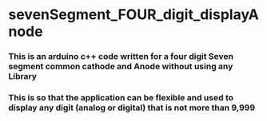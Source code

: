 # sevenSegment_FOUR_digit_displayAnode
### This is an arduino c++ code written for a four digit Seven segment common cathode and Anode without using any Library
### This is so that the application can be flexible and used to display any digit (analog or digital) that is not more than 9,999
